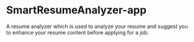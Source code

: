 # SmartResumeAnalyzer-app
A resume analyzer which is used to analyze your resume and suggest you to enhance your resume content before applying for a job.
